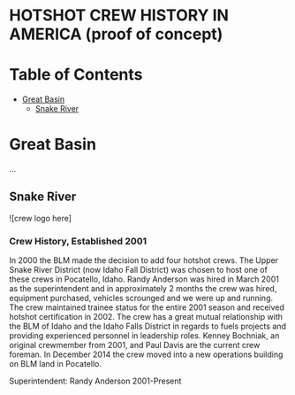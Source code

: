 # HOTSHOT CREW HISTORY IN AMERICA (proof of concept)

# Table of Contents <!-- omit in toc --> 

- [Great Basin](#great-basin)
  - [Snake River](#snake-river)


# Great Basin

...

## Snake River 

![crew logo here]

### Crew History, Established 2001

In 2000 the BLM made the decision to add four hotshot crews. The Upper
Snake River District (now Idaho Fall District) was chosen to host one of
these crews in Pocatello, Idaho. Randy Anderson was hired in March 2001
as the superintendent and in approximately 2 months the crew was hired,
equipment purchased, vehicles scrounged and we were up and running. The
crew maintained trainee status for the entire 2001 season and received
hotshot certification in 2002. The crew has a great mutual relationship with
the BLM of Idaho and the Idaho Falls District in regards to fuels projects
and providing experienced personnel in leadership roles. Kenney Bochniak,
an original crewmember from 2001, and Paul Davis are the current crew
foreman. In December 2014 the crew moved into a new operations building
on BLM land in Pocatello.

Superintendent:
Randy Anderson 2001-Present
